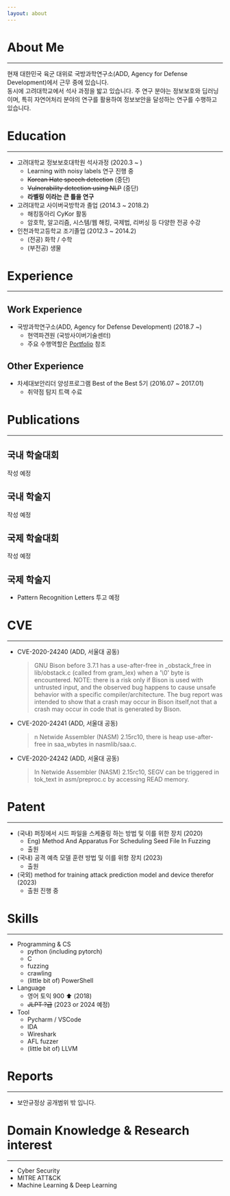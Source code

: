 ```yaml
---
layout: about 
---
```


# About Me
___  

현재 대한민국 육군 대위로 국방과학연구소(ADD, Agency for Defense Development)에서 근무 중에 있습니다.  
동시에 고려대학교에서 석사 과정을 밟고 있습니다.
주 연구 분야는 정보보호와 딥러닝이며, 특히 자연어처리 분야의 연구를 활용하여 정보보안을 달성하는 연구를 수행하고 있습니다.

# Education
___

- 고려대학교 정보보호대학원 석사과정 (2020.3 ~ )
    - Learning with noisy labels 연구 진행 중   
    - ~~Korean Hate speech detection~~ (중단)
    - ~~Vulnerability detection using NLP~~ (중단)
    - **라벨링 이라는 큰 틀을 연구**
- 고려대학교 사이버국방학과 졸업 (2014.3 ~ 2018.2)
    - 해킹동아리 CyKor 활동
    - 암호학, 알고리즘, 시스템/웹 해킹, 국제법, 리버싱 등 다양한 전공 수강
- 인천과학고등학교 조기졸업 (2012.3 ~ 2014.2)
    - (전공) 화학 / 수학
    - (부전공)  생물

# Experience
___
## Work Experience
- 국방과학연구소(ADD, Agency for Defense Development) (2018.7 ~)
  - 현역파견원 (국방사이버기술센터)
  - 주요 수행역할은 [Portfolio](https://ssinsch.github.io/portfolio/) 참조

## Other Experience
- 차세대보안리더 양성프로그램 Best of the Best 5기 (2016.07 ~ 2017.01)
    - 취약점 탐지 트랙 수료

# Publications
___
## 국내 학술대회
작성 예정

## 국내 학술지
작성 예정

## 국제 학술대회
작성 예정

## 국제 학술지
- Pattern Recognition Letters 투고 예정

# CVE
___
- CVE-2020-24240 (ADD, 서울대 공동)
    >GNU Bison before 3.7.1 has a use-after-free in _obstack_free in lib/obstack.c (called from gram_lex) when a '\0' byte is encountered. NOTE: there is a risk only if Bison is used with untrusted input, and the observed bug happens to cause unsafe behavior with a specific compiler/architecture. The bug report was intended to show that a crash may occur in Bison itself,not that a crash may occur in code that is generated by Bison.
- CVE-2020-24241 (ADD, 서울대 공동)
  >n Netwide Assembler (NASM) 2.15rc10, there is heap use-after-free in saa_wbytes in nasmlib/saa.c.
- CVE-2020-24242 (ADD, 서울대 공동)
    >In Netwide Assembler (NASM) 2.15rc10, SEGV can be triggered in tok_text in asm/preproc.c by accessing READ memory.

# Patent
___
- (국내) 퍼징에서 시드 파일을 스케줄링 하는 방법 및 이를 위한 장치 (2020)
  - Eng) Method And Apparatus For Scheduling Seed File In Fuzzing
  - 출원
- (국내) 공격 예측 모델 훈련 방법 및 이를 위항 장치 (2023) 
  - 출원
- (국외) method for training attack prediction model and device therefor (2023)
  - 출원 진행 중


# Skills
___
- Programming & CS
    - python (including pytorch)
    - C
    - fuzzing
    - crawling
    - (little bit of) PowerShell
- Language
    - 영어 토익 900 :arrow_up: (2018)
    - ~~JLPT ?급~~ (2023 or 2024 예정)
- Tool
    - Pycharm / VSCode
    - IDA
    - Wireshark
    - AFL fuzzer
    - (little bit of) LLVM

# Reports
___
- 보안규정상 공개범위 밖 입니다.

# Domain Knowledge & Research interest
___ 
- Cyber Security
- MITRE ATT&CK
- Machine Learning & Deep Learning
